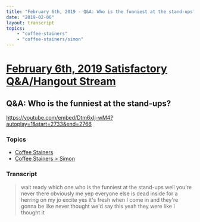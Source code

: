 ```yaml
---
title: "February 6th, 2019 - Q&A: Who is the funniest at the stand-ups?"
date: "2019-02-06"
layout: transcript
topics: 
    - "coffee-stainers"
    - "coffee-stainers/simon"
---
```

# [February 6th, 2019 Satisfactory Q&A/Hangout Stream](../2019-02-06.md)
## Q&A: Who is the funniest at the stand-ups?
https://youtube.com/embed/Dtm6xIj-wM4?autoplay=1&start=2733&end=2766
### Topics
* [Coffee Stainers](../topics/coffee-stainers.md)
* [Coffee Stainers > Simon](../topics/coffee-stainers/simon.md)

### Transcript

> wait ready which one who is the funniest
> at the stand-ups well you're never there
> obviously me yep everyone else is dead
> inside for a herring on my jo excite yes
> it's fresh when I come in and they're
> gonna be like never thought we'd say
> this yeah they were like I thought it
